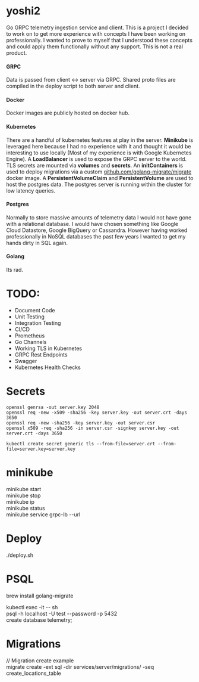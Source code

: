 # yoshi2
Go GRPC telemetry ingestion service and client. This is a project I decided to work on to get more experience with concepts I have been working on professionally.  I wanted to prove to myself that I understood these concepts and could apply them functionally without any support. This is not a real product.

#### GRPC
Data is passed from client <-> server via GRPC. Shared proto files are compiled in the deploy script to both server and client.

#### Docker
Docker images are publicly hosted on docker hub.

#### Kubernetes 
There are a handful of kubernetes features at play in the server. **Minikube** is leveraged here because I had no experience with it and thought it would be interesting to use locally (Most of my experience is with Google Kubernetes Engine). A **LoadBalancer** is used to expose the GRPC server to the world. TLS secrets are mounted via **volumes** and **secrets**. An **initContainers** is used to deploy migrations via a custom [github.com/golang-migrate/migrate](github.com/golang-migrate/migrate) docker image. A **PersistentVolumeClaim** and **PersistentVolume** are used to host the postgres data. The postgres server is running within the cluster for low latency queries.

#### Postgres
Normally to store massive amounts of telemetry data I would not have gone with a relational database. I would have chosen something like Google Cloud Datastore, Google BigQuery or Cassandra. However having worked professionally in NoSQL databases the past few years I wanted to get my hands dirty in SQL again.

#### Golang
Its rad.

# TODO: 
- Document Code
- Unit Testing
- Integration Testing
- CI/CD
- Prometheus
- Go Channels
- Working TLS in Kubernetes
- GRPC Rest Endpoints
- Swagger
- Kubernetes Health Checks

# Secrets
```
openssl genrsa -out server.key 2048
openssl req -new -x509 -sha256 -key server.key -out server.crt -days 3650
openssl req -new -sha256 -key server.key -out server.csr
openssl x509 -req -sha256 -in server.csr -signkey server.key -out server.crt -days 3650

kubectl create secret generic tls --from-file=server.crt --from-file=server.key=server.key
```

# minikube
minikube start  
minikube stop  
minikube ip  
minikube status  
minikube service grpc-lb --url  

# Deploy
./deploy.sh

# PSQL
brew install golang-migrate  

kubectl exec -it <pod> -- sh  
psql -h localhost -U test --password -p 5432  
create database telemetry;  

# Migrations
// Migration create example  
migrate create -ext sql -dir services/server/migrations/ -seq create_locations_table

